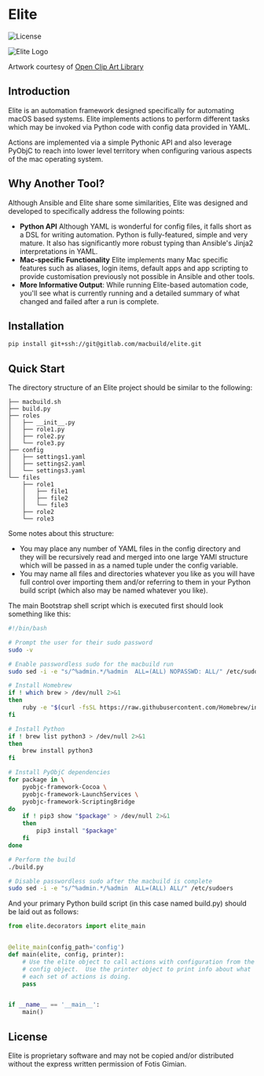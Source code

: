# Elite

![License](https://img.shields.io/badge/license-Proprietary-blue.svg)

![Elite Logo](https://gitlab.com/macbuild/elite/raw/master/images/elite-logo.png)

Artwork courtesy of
[Open Clip Art Library](https://openclipart.org/detail/257286/cute-cartoon-butterfly)

## Introduction

Elite is an automation framework designed specifically for automating macOS
based systems.  Elite implements actions to perform different tasks which may
be invoked via Python code with config data provided in YAML.

Actions are implemented via a simple Pythonic API and also leverage PyObjC
to reach into lower level territory when configuring various aspects of
the mac operating system.

## Why Another Tool?

Although Ansible and Elite share some similarities, Elite was designed
and developed to specifically address the following points:

* **Python API** Although YAML is wonderful for config files, it falls short
  as a DSL for writing automation.  Python is fully-featured, simple and
  very mature.  It also has significantly more robust typing than Ansible's
  Jinja2 interpretations in YAML.
* **Mac-specific Functionality** Elite implements many Mac specific features
  such as aliases, login items, default apps and app scripting to provide
  customisation previously not possible in Ansible and other tools.
* **More Informative Output**: While running Elite-based automation code,
  you'll see what is currently running and a detailed summary of what changed
  and failed after a run is complete.

## Installation

```bash
pip install git+ssh://git@gitlab.com/macbuild/elite.git
```

## Quick Start

The directory structure of an Elite project should be similar to the following:

```
├── macbuild.sh
├── build.py
├── roles
│   ├── __init__.py
│   ├── role1.py
│   ├── role2.py
│   └── role3.py
├── config
│   ├── settings1.yaml
│   ├── settings2.yaml
│   └── settings3.yaml
└── files
    ├── role1
    │   ├── file1
    │   ├── file2
    │   └── file3
    ├── role2
    └── role3
```

Some notes about this structure:

* You may place any number of YAML files in the config directory and they will
  be recursively read and merged into one large YAMl structure which will be
  passed in as a named tuple under the config variable.
* You may name all files and directories whatever you like as you will have
  full control over importing them and/or referring to them in your Python
  build script (which also may be named whatever you like).

The main Bootstrap shell script which is executed first should look something
like this:

```bash
#!/bin/bash

# Prompt the user for their sudo password
sudo -v

# Enable passwordless sudo for the macbuild run
sudo sed -i -e "s/^%admin.*/%admin  ALL=(ALL) NOPASSWD: ALL/" /etc/sudoers

# Install Homebrew
if ! which brew > /dev/null 2>&1
then
    ruby -e "$(curl -fsSL https://raw.githubusercontent.com/Homebrew/install/master/install)" < /dev/null
fi

# Install Python
if ! brew list python3 > /dev/null 2>&1
then
    brew install python3
fi

# Install PyObjC dependencies
for package in \
    pyobjc-framework-Cocoa \
    pyobjc-framework-LaunchServices \
    pyobjc-framework-ScriptingBridge
do
    if ! pip3 show "$package" > /dev/null 2>&1
    then
        pip3 install "$package"
    fi
done

# Perform the build
./build.py

# Disable passwordless sudo after the macbuild is complete
sudo sed -i -e "s/^%admin.*/%admin  ALL=(ALL) ALL/" /etc/sudoers
```

And your primary Python build script (in this case named build.py) should
be laid out as follows:

```python
from elite.decorators import elite_main


@elite_main(config_path='config')
def main(elite, config, printer):
    # Use the elite object to call actions with configuration from the
    # config object.  Use the printer object to print info about what
    # each set of actions is doing.
    pass


if __name__ == '__main__':
    main()
```


## License

Elite is proprietary software and may not be copied and/or distributed without
the express written permission of Fotis Gimian.
